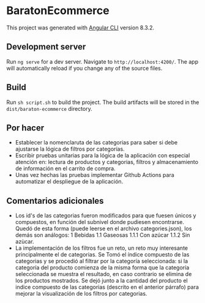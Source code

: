 # BaratonEcommerce

This project was generated with [Angular CLI](https://github.com/angular/angular-cli) version 8.3.2.

## Development server

Run `ng serve` for a dev server. Navigate to `http://localhost:4200/`. The app will automatically reload if you change any of the source files.

## Build

Run `sh script.sh` to build the project. The build artifacts will be stored in the `dist/baraton-ecommerce` directory.

## Por hacer
- Establecer la nomenclaruta de las categorias para saber si debe ajustarse la lógica de filtros por categorías.
- Escribir pruebas unitarias para la lógica de la aplicación con especial atención en: lectura de productos y categorias, filtros y almacenamiento de información en el carrito de compra.
- Unas vez hechas las pruebas implementar Github Actions para automatizar el despliegue de la aplicación.

## Comentarios adicionales

- Los id's de las categorias fueron modificados para que fuesen únicos y compuestos, en función del subnivel donde pudiesen encontrarse. Quedó de esta forma (puede leerse en el archivo categories.json), los demás son análogos: 
  1 Bebidas
    1.1 Gaseosas
      1.1.1 Con azúcar
      1.1.2 Sin azùcar.
- La implementación de los filtros fue un reto, un reto muy interesante principalmente el de categorias. Se Tomó el índice compuesto de las categorias y se procedió al filtrar por la categoría seleccionada: si la categoría del producto comienza de la misma forma que la categoría seleccionada se muestra el resultado, en caso contrario se elimina de los productos mostrados. Se dejó junto a la cantidad del producto el indice compuesto de las categorias (descrito en el anterior párrafo) para mejorar la visualización de los filtros por categorias. 
